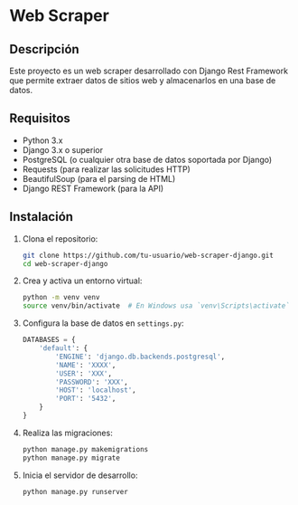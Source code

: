 # Web Scraper

## Descripción
Este proyecto es un web scraper desarrollado con Django Rest Framework que permite extraer datos de sitios web y almacenarlos en una base de datos.


## Requisitos
- Python 3.x
- Django 3.x o superior
- PostgreSQL (o cualquier otra base de datos soportada por Django)
- Requests (para realizar las solicitudes HTTP)
- BeautifulSoup (para el parsing de HTML)
- Django REST Framework (para la API)

## Instalación
1. Clona el repositorio:
    ```sh
    git clone https://github.com/tu-usuario/web-scraper-django.git
    cd web-scraper-django
    ```

2. Crea y activa un entorno virtual:
    ```sh
    python -m venv venv
    source venv/bin/activate  # En Windows usa `venv\Scripts\activate`
    ```


3. Configura la base de datos en `settings.py`:
    ```python
    DATABASES = {
        'default': {
            'ENGINE': 'django.db.backends.postgresql',
            'NAME': 'XXXX',
            'USER': 'XXX',
            'PASSWORD': 'XXX',
            'HOST': 'localhost',
            'PORT': '5432',
        }
    }
    ```

4. Realiza las migraciones:
    ```sh
    python manage.py makemigrations
    python manage.py migrate
    ```

5. Inicia el servidor de desarrollo:
    ```sh
    python manage.py runserver
    ```
